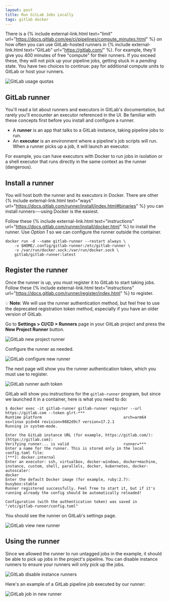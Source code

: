 ```yaml
---
layout: post
title: Run GitLab Jobs Locally
tags: gitlab docker
---
```


There is a {% include external-link.html text="limit" url="https://docs.gitlab.com/ee/ci/pipelines/compute_minutes.html" %}
on how often you can use GitLab-hosted runners in {% include external-link.html text="GitLab" url="https://gitlab.com/" %}.
For example, they'll give you 400 minutes of free "compute" for their runners. If you exceed these, they will not
pick up your pipeline jobs, getting stuck in a _pending_ state. You have two choices to continue: pay for additional
compute units to GitLab or host your runners.

![GitLab usage quotas](/assets/img/gitlab-usage-quotas.png)

## GitLab runner

You'll read a lot about runners and executors in GitLab's documentation, but rarely you'll encounter an executor
referenced in the UI.  Be familiar with these concepts first before you install and configure a runner.

- A **runner** is an app that talks to a GitLab instance, taking pipeline jobs to run.
- An **executor** is an environment where a pipeline's job scripts will run. When a runner picks up a job, it will
  launch an executor.

For example, you can have executors with Docker to run jobs in isolation or a shell executor that runs directly in the
same context as the runner (dangerous).

## Install a runner

You will host both the runner and its executors in Docker. There are other {% include external-link.html text="ways" url="https://docs.gitlab.com/runner/install/index.html#binaries" %}
you can install runners---using Docker is the easiest.

Follow these {% include external-link.html text="instructions" url="https://docs.gitlab.com/runner/install/docker.html" %}
to install the runner. Use _Option 1_ so we can configure the runner outside the container.

```shell
docker run -d --name gitlab-runner --restart always \
    -v $HOME/.config/gitlab-runner:/etc/gitlab-runner \
    -v /var/run/docker.sock:/var/run/docker.sock \
    gitlab/gitlab-runner:latest
```

## Register the runner

Once the runner is up, you must register it to GitLab to start taking jobs.  Follow these
{% include external-link.html text="instructions" url="https://docs.gitlab.com/runner/register/index.html" %} to register.

💡 **Note**: We will use the runner authentication method, but feel free to use the deprecated registration token method, especially if you have an older version of GitLab.

Go to **Settings > CI/CD > Runners** page in your GitLab project and press the **New Project Runner** button.

![GitLab new project runner](/assets/img/gitlab-new-project-runner.png)

Configure the runner as needed.

![GitLab configure new runner](/assets/img/gitlab-configure-new-runner.png)

The next page will show you the runner authentication token, which you must use to register.

![GitLab runner auth token](/assets/img/gitlab-runner-auth-token.png)

GitLab will show you instructions for the `gitlab-runner` program, but since we launched it in a container, here is
what you need to do:

```shell
$ docker exec -it gitlab-runner gitlab-runner register --url https://gitlab.com --token glrt-***
Runtime platform                                    arch=arm64 os=linux pid=64 revision=9882d9c7 version=17.2.1
Running in system-mode.

Enter the GitLab instance URL (for example, https://gitlab.com/):
[https://gitlab.com]:
Verifying runner... is valid                        runner=***
Enter a name for the runner. This is stored only in the local config.toml file:
[***]: docker.internal
Enter an executor: ssh, virtualbox, docker-windows, docker+machine, instance, custom, shell, parallels, docker, kubernetes, docker-autoscaler:
docker
Enter the default Docker image (for example, ruby:2.7):
busybox:stable
Runner registered successfully. Feel free to start it, but if it's running already the config should be automatically reloaded!

Configuration (with the authentication token) was saved in "/etc/gitlab-runner/config.toml"
```

You should see the runner on GitLab's settings page.

![GitLab view new runner](/assets/img/gitlab-view-new-runner.png)

## Using the runner

Since we allowed the runner to run untagged jobs in the example, it should be able to pick up jobs in the project's pipeline.
You can disable instance runners to ensure your runners will only pick up the jobs.

![GitLab disable instance runners](/assets/img/gitlab-disable-instance-runners.png)

Here's an example of a GitLab pipeline job executed by our runner:

![GitLab job in new runner](/assets/img/gitlab-job-in-new-runner.png)
